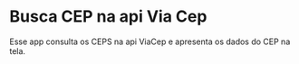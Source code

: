 # Busca CEP na api Via Cep

Esse app consulta os CEPS na api ViaCep e apresenta os dados do CEP na tela.

